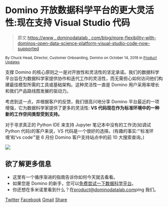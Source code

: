 # Domino 开放数据科学平台的更大灵活性:现在支持 Visual Studio 代码

> 原文:[https://www . dominodatalab . com/blog/more-flexibility-with-dominos-open-data-science-platform-visual-studio-code-now-supported](https://www.dominodatalab.com/blog/more-flexibility-with-dominos-open-data-science-platform-visual-studio-code-now-supported)

<small class="t-small">By Chuck Head, Director, Customer Onboarding, Domino on October 14, 2019 in [Product Updates](/blog/product-updates/)</small>

支撑 Domino 的核心原则之一是对开放性和灵活性的坚定承诺。我们的数据科学平台旨在为数据科学家提供协作和迭代工作的灵活性，而无需担心如何访问他们构建最佳模型所需的工具或基础架构。这种灵活性一直是 Domino 用户采用率增长和我们产品路线图发展的驱动力。

考虑到这一点，并根据客户的反馈，我们很高兴地分享 Domino 平台最近的一项增强，它为数据科学家提供了更多的灵活性: **VS 代码现在作为标准环境中的一种新的工作空间类型受到支持。**

对于寻求真正的 Python IDE 来支持 Jupyter 笔记本中没有的工作流(如调试 Python 代码)的客户来说，VS 代码是一个很好的选择。(有趣的事实:“‘标准环境’和‘vs code’”是 6 月份 Domino 客户支持站点中的前 10 大搜索查询。)

![](../Images/37eb8ff73027d0a9de41745c6369e1e9.png)

## 欲了解更多信息

*   这里有一个循序渐进的指南告诉你如何今天就去看看。
*   如果您是 Domino 的新手，您可以[免费尝试一下数据科学平台](/trial/)。
*   你还想在多米诺里看到什么？在[product@dominodatalab.com](mailto:product@dominodatalab.com)ping 我们。

[Twitter](/#twitter) [Facebook](/#facebook) [Gmail](/#google_gmail) [Share](https://www.addtoany.com/share#url=https%3A%2F%2Fwww.dominodatalab.com%2Fblog%2Fmore-flexibility-with-dominos-open-data-science-platform-visual-studio-code-now-supported%2F&title=More%20Flexibility%20with%20Domino%27s%20Open%20Data%20Science%20Platform%3A%20Visual%20Studio%20Code%20Now%20Supported)